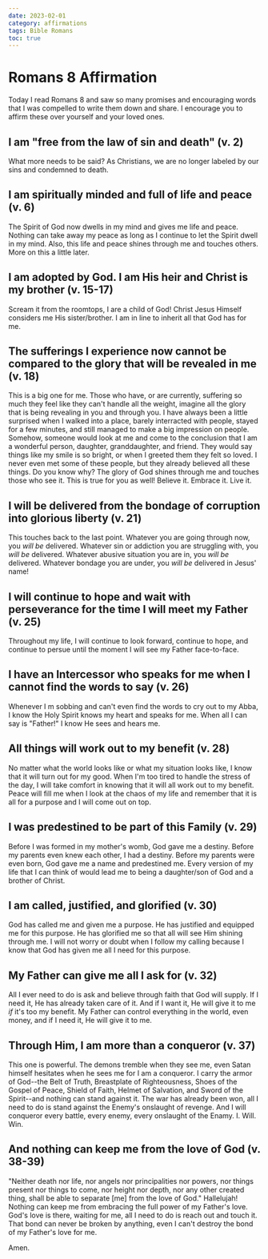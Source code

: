 ```yaml
---
date: 2023-02-01
category: affirmations
tags: Bible Romans
toc: true
---
```

# Romans 8 Affirmation

Today I read Romans 8 and saw so many promises and encouraging words that I was compelled to write them down and share. I encourage you to affirm these over yourself and your loved ones.

## I am "free from the law of sin and death" (v. 2)

What more needs to be said? As Christians, we are no longer labeled by our sins and condemned to death.

## I am spiritually minded and full of life and peace (v. 6)

The Spirit of God now dwells in my mind and gives me life and peace. Nothing can take away my peace as long as I continue to let the Spirit dwell in my mind. Also, this life and peace shines through me and touches others. More on this a little later.

## I am adopted by God. I am His heir and Christ is my brother (v. 15-17)

Scream it from the roomtops, I are a child of God! Christ Jesus Himself considers me His sister/brother. I am in line to inherit all that God has for me.

## The sufferings I experience now cannot be compared to the glory that will be revealed in me (v. 18)

This is a big one for me. Those who have, or are currently, suffering so much they feel like they can't handle all the weight, imagine all the glory that is being revealing in you and through you. I have always been a little surprised when I walked into a place, barely interracted with people, stayed for a few minutes, and still managed to make a big impression on people. Somehow, someone would look at me and come to the conclusion that I am a wonderful person, daughter, granddaughter, and friend. They would say things like my smile is so bright, or when I greeted them they felt so loved. I never even met some of these people, but they already believed all these things. Do you know why? The glory of God shines through me and touches those who see it. This is true for you as well! Believe it. Embrace it. Live it.

## I will be delivered from the bondage of corruption into glorious liberty (v. 21)

This touches back to the last point. Whatever you are going through now, you *will be* delivered. Whatever sin or addiction you are struggling with, you *will be* delivered. Whatever abusive situation you are in, you *will be* delivered. Whatever bondage you are under, you *will be* delivered in Jesus' name!

## I will continue to hope and wait with perseverance for the time I will meet my Father (v. 25)

Throughout my life, I will continue to look forward, continue to hope, and continue to persue until the moment I will see my Father face-to-face.

## I have an Intercessor who speaks for me when I cannot find the words to say (v. 26)

Whenever I m sobbing and can't even find the words to cry out to my Abba, I know the Holy Spirit knows my heart and speaks for me. When all I can say is "Father!" I know He sees and hears me.

## All things will work out to my benefit (v. 28)

No matter what the world looks like or what my situation looks like, I know that it will turn out for my good. When I'm too tired to handle the stress of the day, I will take comfort in knowing that it will all work out to my benefit. Peace will fill me when I look at the chaos of my life and remember that it is all for a purpose and I will come out on top.

## I was predestined to be part of this Family (v. 29)

Before I was formed in my mother's womb, God gave me a destiny. Before my parents even knew each other, I had a destiny. Before my parents were even born, God gave me a name and predestined me. Every version of my life that I can think of would lead me to being a daughter/son of God and a brother of Christ.

## I am called, justified, and glorified (v. 30)

God has called me and given me a purpose. He has justified and equipped me for this purpose. He has glorified me so that all will see Him shining through me. I will not worry or doubt when I follow my calling because I know that God has given me all I need for this purpose.

## My Father can give me all I ask for (v. 32)

All I ever need to do is ask and believe through faith that God will supply. If I need it, He has already taken care of it. And if I want it, He will give it to me *if* it's too my benefit. My Father can control everything in the world, even money, and if I need it, He will give it to me.

## Through Him, I am more than a conqueror (v. 37)
 
This one is powerful. The demons tremble when they see me, even Satan himself hesitates when he sees me for I am a conqueror. I carry the armor of God--the Belt of Truth, Breastplate of Righteousness, Shoes of the Gospel of Peace, Shield of Faith, Helmet of Salvation, and Sword of the Spirit--and nothing can stand against it. The war has already been won, all I need to do is stand against the Enemy's onslaught of revenge. And I will conqueror every battle, every enemy, every onslaught of the Enamy. I. Will. Win.

## And nothing can keep me from the love of God (v. 38-39)

"Neither death nor life, nor angels nor principalities nor powers, nor things present nor things to come, nor height nor depth, nor any other created thing, shall be able to separate [me] from the love of God." Hallelujah! Nothing can keep me from embracing the full power of my Father's love. God's love is there, waiting for me, all I need to do is reach out and touch it. That bond can never be broken by anything, even I can't destroy the bond of my Father's love for me.

Amen.
